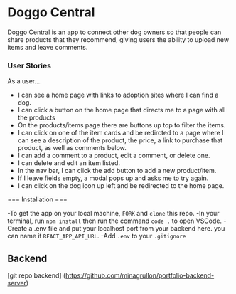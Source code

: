 # Doggo Central

Doggo Central is an app to connect other dog owners so that people can share products that they recommend, giving users the ability to upload new items and leave comments.

[deployed frontend]: (https://doggo-central.netlify.app/items)

### User Stories

As a user....

- I can see a home page with links to adoption sites where I can find a dog.
- I can click a button on the home page that directs me to a page with all the products
- On the products/items page there are buttons up top to filter the items.
- I can click on one of the item cards and be redircted to a page where I can see a description of the product, the price, a link to purchase that product, as well as comments below.
- I can add a comment to a product, edit a comment, or delete one.
- I can delete and edit an item listed.
- In the nav bar, I can click the add button to add a new product/item.
- If I leave fields empty, a modal pops up and asks me to try again.
- I can click on the dog icon up left and be redirected to the home page.

=== Installation ===

-To get the app on your local machine, `FORK` and `clone` this repo.
-In your terminal, run `npm install` then run the command `code .` to open VSCode.
-Create a .env file and put your localhost port from your backend here. you can name it `REACT_APP_API_URL`.
-Add `.env` to your `.gitignore`

## Backend

[git repo backend] (https://github.com/minagrullon/portfolio-backend-server)
